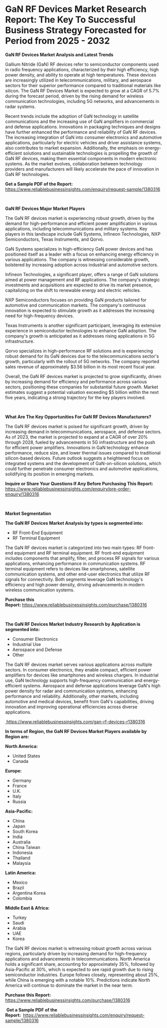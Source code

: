 <p><h1>GaN RF Devices Market Research Report: The Key To Successful Business Strategy Forecasted for Period from 2025 - 2032</h1></p><p><strong>GaN RF Devices Market Analysis and Latest Trends</strong></p>
<p><p>Gallium Nitride (GaN) RF devices refer to semiconductor components used in radio frequency applications, characterized by their high efficiency, high power density, and ability to operate at high temperatures. These devices are increasingly utilized in telecommunications, military, and aerospace sectors for their superior performance compared to traditional materials like silicon. The GaN RF Devices Market is expected to grow at a CAGR of 5.7% during the forecast period, driven by the rising demand for wireless communication technologies, including 5G networks, and advancements in radar systems.</p><p>Recent trends include the adoption of GaN technology in satellite communications and the increasing use of GaN amplifiers in commercial and defense applications. Innovations in packaging techniques and designs have further enhanced the performance and reliability of GaN RF devices. The increasing integration of GaN into consumer electronics and automotive applications, particularly for electric vehicles and driver assistance systems, also contributes to market expansion. Additionally, the emphasis on energy-efficient solutions and sustainable technologies is propelling the growth of GaN RF devices, making them essential components in modern electronic systems. As the market evolves, collaboration between technology providers and manufacturers will likely accelerate the pace of innovation in GaN RF technologies.</p></p>
<p><strong>Get a Sample PDF of the Report:&nbsp;</strong> <a href="https://www.reliablebusinessinsights.com/enquiry/request-sample/1380316?utm_campaign=2875&utm_medium=2&utm_source=Github&utm_content=ia&utm_term=15042025&utm_id=gan-rf-devices">https://www.reliablebusinessinsights.com/enquiry/request-sample/1380316</a></p>
<p>&nbsp;</p>
<p><strong>GaN RF Devices Major Market Players</strong></p>
<p><p>The GaN RF devices market is experiencing robust growth, driven by the demand for high-performance and efficient power amplification in various applications, including telecommunications and military systems. Key players in this landscape include GaN Systems, Infineon Technologies, NXP Semiconductors, Texas Instruments, and Qorvo.</p><p>GaN Systems specializes in high-efficiency GaN power devices and has positioned itself as a leader with a focus on enhancing energy efficiency in various applications. The company is witnessing considerable growth, bolstered by increasing adoption across industrial and automotive sectors.</p><p>Infineon Technologies, a significant player, offers a range of GaN solutions aimed at power management and RF applications. The company's strategic investments and acquisitions are expected to drive its market presence, capitalizing on the shift to renewable energy and electric vehicles.</p><p>NXP Semiconductors focuses on providing GaN products tailored for automotive and communication markets. The company's continuous innovation is expected to stimulate growth as it addresses the increasing need for high-frequency devices.</p><p>Texas Instruments is another significant participant, leveraging its extensive experience in semiconductor technologies to enhance GaN adoption. The company's growth is anticipated as it addresses rising applications in 5G infrastructure.</p><p>Qorvo specializes in high-performance RF solutions and is experiencing robust demand for its GaN devices due to the telecommunications sector's growth, particularly with the rollout of 5G networks. The company reported sales revenue of approximately $3.56 billion in its most recent fiscal year.</p><p>Overall, the GaN RF devices market is projected to grow significantly, driven by increasing demand for efficiency and performance across various sectors, positioning these companies for substantial future growth. Market estimates suggest a potential valuation exceeding $5 billion within the next five years, indicating a strong trajectory for the key players involved.</p></p>
<p>&nbsp;</p>
<p><strong>What Are The Key Opportunities For GaN RF Devices Manufacturers?</strong></p>
<p><p>The GaN RF devices market is poised for significant growth, driven by increasing demand in telecommunications, aerospace, and defense sectors. As of 2023, the market is projected to expand at a CAGR of over 20% through 2028, fueled by advancements in 5G infrastructure and the push for efficient power amplifiers. Innovations in GaN technology enhance performance, reduce size, and lower thermal issues compared to traditional silicon-based devices. Future outlook suggests a heightened focus on integrated systems and the development of GaN-on-silicon solutions, which could further penetrate consumer electronics and automotive applications, solidifying its position in emerging markets.</p></p>
<p><strong>Inquire or Share Your Questions If Any Before Purchasing This Report:</strong> <a href="https://www.reliablebusinessinsights.com/enquiry/pre-order-enquiry/1380316?utm_campaign=2875&utm_medium=2&utm_source=Github&utm_content=ia&utm_term=15042025&utm_id=gan-rf-devices">https://www.reliablebusinessinsights.com/enquiry/pre-order-enquiry/1380316</a></p>
<p>&nbsp;</p>
<p><strong>Market Segmentation</strong></p>
<p><strong>The GaN RF Devices Market Analysis by types is segmented into:</strong></p>
<p><ul><li>RF Front-End Equipment</li><li>RF Terminal Equipment</li></ul></p>
<p><p>The GaN RF devices market is categorized into two main types: RF front-end equipment and RF terminal equipment. RF front-end equipment includes components that amplify, filter, and process RF signals for various applications, enhancing performance in communication systems. RF terminal equipment refers to devices like smartphones, satellite communication systems, and other end-user electronics that utilize RF signals for connectivity. Both segments leverage GaN technology's efficiency and high power density, driving advancements in modern wireless communication systems.</p></p>
<p><strong>Purchase this Report:&nbsp;</strong><a href="https://www.reliablebusinessinsights.com/purchase/1380316?utm_campaign=2875&utm_medium=2&utm_source=Github&utm_content=ia&utm_term=15042025&utm_id=gan-rf-devices">https://www.reliablebusinessinsights.com/purchase/1380316</a></p>
<p>&nbsp;</p>
<p><strong>The GaN RF Devices Market Industry Research by Application is segmented into:</strong></p>
<p><ul><li>Consumer Electronics</li><li>Industrial Use</li><li>Aerospace and Defense</li><li>Other</li></ul></p>
<p><p>The GaN RF devices market serves various applications across multiple sectors. In consumer electronics, they enable compact, efficient power amplifiers for devices like smartphones and wireless chargers. In industrial use, GaN technology supports high-frequency communication and energy-efficient systems. Aerospace and defense applications leverage GaN's high power density for radar and communication systems, enhancing performance and reliability. Additionally, other markets, including automotive and medical devices, benefit from GaN's capabilities, driving innovation and improving operational efficiencies across diverse applications.</p></p>
<p><a href="https://www.reliablebusinessinsights.com/gan-rf-devices-r1380316?utm_campaign=2875&utm_medium=2&utm_source=Github&utm_content=ia&utm_term=15042025&utm_id=gan-rf-devices">&nbsp;https://www.reliablebusinessinsights.com/gan-rf-devices-r1380316</a></p>
<p><strong>In terms of Region, the GaN RF Devices Market Players available by Region are:</strong></p>
<p>
    <p> <strong> North America: </strong>
        <ul>
            <li>United States</li>
            <li>Canada</li>
        </ul>
        </p> 
    <p> <strong> Europe: </strong>
        <ul>
            <li>Germany</li>
            <li>France</li>
            <li>U.K.</li>
            <li>Italy</li>
            <li>Russia</li>
        </ul>
        </p> 
    <p> <strong> Asia-Pacific: </strong>
        <ul>
            <li>China</li>
            <li>Japan</li>
            <li>South Korea</li>
            <li>India</li>
            <li>Australia</li>
            <li>China Taiwan</li>
            <li>Indonesia</li>
            <li>Thailand</li>
            <li>Malaysia</li>
        </ul>
        </p> 
    <p> <strong> Latin America: </strong>
        <ul>
            <li>Mexico</li>
            <li>Brazil</li>
            <li>Argentina Korea</li>
            <li>Colombia</li>
        </ul>
        </p> 
    <p> <strong> Middle East & Africa: </strong>
        <ul>
            <li>Turkey</li>
            <li>Saudi</li>
            <li>Arabia</li>
            <li>UAE</li>
            <li>Korea</li>
        </ul>
    </p>
    </p>
<p><p>The GaN RF devices market is witnessing robust growth across various regions, particularly driven by increasing demand for high-frequency applications and advancements in telecommunications. North America holds a significant share, accounting for approximately 35%, followed by Asia-Pacific at 30%, which is expected to see rapid growth due to rising semiconductor industries. Europe follows closely, representing about 25%, while China is emerging with a notable 10%. Predictions indicate North America will continue to dominate the market in the near term.</p></p>
<p><strong>Purchase this Report: </strong><a href="https://www.reliablebusinessinsights.com/purchase/1380316?utm_campaign=2875&utm_medium=2&utm_source=Github&utm_content=ia&utm_term=15042025&utm_id=gan-rf-devices">https://www.reliablebusinessinsights.com/purchase/1380316</a></p>
<p>&nbsp;<strong>Get a Sample PDF of the Report:&nbsp;&nbsp;</strong><a href="https://www.reliablebusinessinsights.com/enquiry/request-sample/1380316?utm_campaign=2875&utm_medium=2&utm_source=Github&utm_content=ia&utm_term=15042025&utm_id=gan-rf-devices">https://www.reliablebusinessinsights.com/enquiry/request-sample/1380316</a></p>
<p><strong></strong></p>
<p><p></p><p></p><p></p></p>